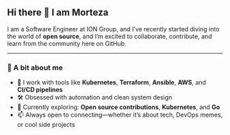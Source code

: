 ## Hi there 👋 I am Morteza

I am a Software Engineer at ION Group, and I’ve recently started diving into the world of **open source**, and I’m excited to collaborate, contribute, and learn from the community here on GitHub.

---

### 🚀 A bit about me

- 🧰 I work with tools like **Kubernetes**, **Terraform**, **Ansible**, **AWS**, and **CI/CD pipelines**
- 🛠️ Obsessed with automation and clean system design
- 🌱 Currently exploring: **Open source contributions**, **Kubernetes**, and **Go**
- 📫 Always open to connecting—whether it’s about tech, DevOps memes, or cool side projects

<!--
**morarez/morarez** is a ✨ _special_ ✨ repository because its `README.md` (this file) appears on your GitHub profile.
Here are some ideas to get you started:

- 🔭 I’m currently working on ...
- 🌱 I’m currently learning ...
- 👯 I’m looking to collaborate on ...
- 🤔 I’m looking for help with ...
- 💬 Ask me about ...
- 📫 How to reach me: ...
- 😄 Pronouns: ...
- ⚡ Fun fact: ...
-->
